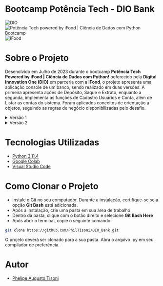 # Bootcamp Potência Tech - DIO Bank

<img style = "width: 200px" src = "https://encrypted-tbn0.gstatic.com/images?q=tbn:ANd9GcRdjqTkPkxvNF5yqLhPRNhYXnwXuW422OWMGMyn2KkNTjRyuqZriAq26YEAK35FIOgKAwY&usqp=CAU" alt = "DIO"> <img style = "width: 200px" src = "https://hermes.dio.me/files/assets/57ee4023-b3ef-4dd5-b403-c9107fda7723.png" alt = "Potência Tech powered by iFood | Ciência de Dados com Python Bootcamp"> <img style = "width: 200px" src = "https://logospng.org/download/ifood/logo-ifood-1024.png" alt = "IFood">


# Sobre o Projeto

Desenolvido em Julho de 2023 durante o bootcamp **Potência Tech Powered by iFood | Ciência de Dados com Python!** oeferecido pela **Digital Innovation One (DIO)** em parceria com a **IFood**, o projeto apresenta uma aplicação console de um banco, sendo realizado em duas versões: A primeira apresenta ações de Depósito, Saque e Extrato, enquanto a segunda, implementa as funções de Cadastro Usuários e Conta, além de Listar as contas do sistema. Foram aplicados conceitos de orientação a objetos, seguindo as regras de negócio disponibilizadas pelo desafio.

<details><summary>Versão 1</summary>

# Índice

- <a href = "#Regras-de-Negócio-v1">Regras de Negócio v1</a>
- <a href = "#Projeto-v1">Projeto v1</a>
- <a href = "##Implementações-para-a-Versão-2">Implementações para a Versão 2</a>

  
# Regras de Negócio v1

Fomos contratados por um grande banco para desenvolver o seu novo sistema. Esse banco deseja modernizar suas operações e para isso escolheu a línguagem Python. Para a primeira versão do sistema, devemos implementar apenas 3 operações: depósito, saque e extrato. A primeira versão do projeto trabalha com apenas um usuário, dessa forma, não precisamos nos preocupar em identificar qual é o número da agência e conta bancária. 

## Depósito:

- Deve ser possível depositar valores positivos para a conta bancária.
- Todos os depósitos devem ser armazenados em uma variável e exibidos na operação de extrato

## Saque:

- O sistema deve permitir realizar 3 saques diários com limite máximo de R$ 500.00 por saque
- Caso o usuário não tenha saldo em conta, o sistema deve exibir uma mensagem informando que não será possível sacar o dinheiro por falta de saldo
- Todos os saques devem ser armazenados em uma variável e exibidos na operação de extrato
 
## Extrato:

- Essa operação deve listar todos os depósitos e saques realizados na conta
- No fim da listagem, deve ser exibido o saldo atual da conta
- Os valores devem ser exibidos utilizando o formato R$ xxxx.xx, por exemplo: 1500.45 = R$ 1500.45


# Projeto v1

O código está divido em 4 partes: Menu, Funções do Sistema, Funções Bancárias e Exemplo. Procurou-se manter as boas práticas de programação e a aplicação de princípios [SOLID](https://www.dio.me/articles/mentoria-codigo-limpo-solid-e-boas-praticas) para a construção de um código limpo e de fácil manutenção.

## Menu

A lógica central do programa está na função **exibir()** da classe **Menu**, ele mostra as opções propostas pelo desafio e realiza algumas validações.

<img style = "width: 300px" src="./Assets/Menu.PNG" alt = "Menu">

## Funções do Sistema

Essas duas funções são responsáveis por otimizar a execução e evitar a repetição de códigos:

```python
def retornar_menu(self):
        input('\n\nPressione Enter para continuar...')

    def limpar_tela(self):
         os.system('cls' if os.name == 'nt' else 'clear')  # Limpa a tela do console
```

A função **retornar_menu()** espera que o usuário aperte **Enter** para continuar a próxima etapa do processo, deixando o programa mais interativo. A segunda função **limpar_tela()** verifica através de uma condicional ternária qual é o sistema operacional utilizado pelo usuário, pois o comando de limpeza do terminal é diferente em relação ao Windows, Linux ou Mac.


## Funções Bancárias

Todas as funções possuem um cabeçalho informando o seu tipo (Depósito, Saque ou Extrato) e realizam as devidas verificações seguindo a regra de negócio proposta no desafio. Pensando na manutenção do código a longo prazo, optou-se por substituir a utilização de variáveis por listas, deste modo, ao executar um depósito ou saque, os dados foram adicionados através do **append()** na sua respectiva lista. Abaixo, é possível visualizar um exemplo na função **depositar()**.

```python
 def depositar(self): 
        self.limpar_tela()      
        print('----------------------------------')
        print('            DEPÓSITO')
        print('----------------------------------\n')
        deposito = float(input('Insira o valor do depósito: R$ '))

        if deposito <= 0:
            print('Não é possível depositar valores negativos ou iguais a R$ 0.00')
        else:
            self.saldo += deposito
            self.depositos.append(deposito)
            print(f'\nOperação realizada com sucesso. \nSaldo Atual: R$ {self.saldo:.2f}')
```

A função **exibir_extrato()** utilizou **enumerates** para facilitar a impressão dos dados na tela:

```python
 if self.depositos:            
            for i, deposito in enumerate(self.depositos, start=1):
                print(f'Depósito {i}: R$ {deposito:.2f}')
            print('---------------------------')
```

Como se tratam de dados com chave e valor, adicionou-se um laço **for** com dois contadores, assim, é possível imprimir o número do depósito e a quantia adicionada na conta:

<img style = "width: 300px" src="./Assets/Extrato.PNG" alt = "Extrato - Exemplo de Formatação">


## Exemplo

Para exemplificar, ao final do código, foi inserido o valor de 100.00 para o saldo e preencheu-se as variáveis com as informações da regra de negócio, como o limite diário de R$ 500.00 e a quantidade de saques realizados.

```python
saldo = 100.00
depositos = []
saques = []
limite_diario = 500.00
quantidade_saques_realizados = 0

menu = Menu(saldo, depositos, saques, limite_diario, quantidade_saques)
menu.exibir()
```

# Implementações para a Versão 2

- [x] Separar o código em funções
- [x] Incluir implementações do Desafio 2 após a finalização das aulas

</details>



<details><summary>Versão 2</summary>

# Índice

- <a href = "#Regras-de-Negócio-v2">Regras de Negócio v2</a>
- <a href = "#Projeto-v2">Projeto v2</a>
- <a href = "##Implementações-para-a-Versão-3">Implementações para a Versão 3</a>

  
# Regras de Negócio v2

Afim de deixar o código mais modularizado, será necessário criar funções para todas as operações existentes (Sacar, Depoistar e Extrato), além de incluir duas novas funções: Cadastrar Usuário (cliente do banco) e Cadastrar Conta (vincular com o usuário). Cada função terá uma regra na passagem de argumento, o retorno e a forma de como serão chamadas poderá ser definida pelo desenvolvedor:

## Depósito:

- Deve ser possível depositar valores positivos para a conta bancária.
- Todos os depósitos devem ser armazenados em uma variável e exibidos na operação de extrato
- **Receber argumentos apenas por posição (positional only)**

## Saque:

- O sistema deve permitir realizar 3 saques diários com limite máximo de R$ 500.00 por saque
- Caso o usuário não tenha saldo em conta, o sistema deve exibir uma mensagem informando que não será possível sacar o dinheiro por falta de saldo
- Todos os saques devem ser armazenados em uma variável e exibidos na operação de extrato
- **Receber argumentos apenas por nome (keyword only)** 
 
## Extrato:

- Essa operação deve listar todos os depósitos e saques realizados na conta
- No fim da listagem, deve ser exibido o saldo atual da conta
- Os valores devem ser exibidos utilizando o formato R$ xxxx.xx, por exemplo: 1500.45 = R$ 1500.45
- **Receber argumentos por posição (positional only) e nome (keyword only). Argumentos posicionais: Saldo, argumentos nomeados: Extrato**

## Criar Usuário (cliente):

- Deve armazenar os usuários em uma lista
- Um usuário é comporto por: Nome, CPF, Data de Nascimento e Endereço
- O Endereço é uma string com o formato: Logradouro, número - Bairro - Cidade/Estado
- Devem ser armazenados somente números no CPF
- A Data de Nascimento é no formato: dd/mm/aaaa
- Não podemos cadastrar dois usuários com o mesmo CPF

## Criar Contas:

- Deve armazenar as contas em uma lista
- Uma conta é comporto por: Agência, Número da Conta e Usuário
- O Número da Conta é sequencial iniciando em 1
- O número da Agência é fixo: "0001"
- O usuário pode ter mais de uma conta, mas uma conta pertence somente a um usuário


# Projeto v2

Houveram implementações e reestruturações no código da <a href = "#Projeto-v1">versão 1</a>. Procurou-se manter as boas práticas de programação e a aplicação de princípios [SOLID](https://www.dio.me/articles/mentoria-codigo-limpo-solid-e-boas-praticas) para a construção de um código limpo e de fácil manutenção.

## Menu

Foram inseridas as novas opções, havendo poucas modificações. A classe Menu foi substituida por uma função, deixando o código mais padronizado para essa versão:

```python
def exibir_menu(saldo, depositos, saques, saques_realizados, usuarios, contas, numero_conta):
    while True:
        limpar_tela()
        print('-----------------MENU-----------------')
        print('1 - Cadastrar Usuário')
        print('2 - Cadastrar Conta')
        print('3 - Listar Contas')
        print('4 - Depósito')
        print('5 - Saque')
        print('6 - Extrato')
        print('7 - Sair')
        print('--------------------------------------\n')
        selecao = input('Digite o número da opção desejada: ')

        if selecao == '1':
            limpar_tela()
            usuarios = cadastrar_usuario(usuarios)
            retornar_menu()
        elif selecao == '2':
            limpar_tela()
            contas = cadastrar_conta(contas, numero_conta, usuarios)
            numero_conta += 1
            retornar_menu()

      [...]       
```


## Funções Bancárias

Foram inseridas as alterações nos atributos seguindo a regra de negócio, mantendo suas tarefas anteriores operacionais.

```python
    def depositar(saldo, lista_depositos):
       limpar_tela()
       print('----------------------------------')
       print('            DEPÓSITO')
       print('----------------------------------\n')
       deposito = float(input('Insira o valor do depósito: R$ '))

      [...]
```

## Funções de Cadastro

Para evitar a repetição de código, foi criada uma função **procura_usuario()** que através de [list comprehensions](https://docs.python.org/2/tutorial/datastructures.html#list-comprehensions) filtra o usuário através do CPF, dessa forma, evita-se duplicidade de dados e colabora com a manipulação das listas.

```python
def procura_usuario(cpf, usuarios):
    usuario_procurado = [usuario for usuario in usuarios if usuario['cpf'] == cpf]  
    return usuario_procurado[0] if usuario_procurado else None
```

Após a filtragem e as devidas validações, as funções **cadastrar_usuario()** e **cadastrar_conta()** salvam os dados em suas respecticas listas, como exigido no desafio.

## Listar Contas

Como uma função bônus, foi criada a **listar_contas()** que exibe todas as contas cadastradas no sistema:

```python
def listar_contas(contas):
    limpar_tela()
    print('----------------------------------')
    print('            LISTAR CONTAS')
    print('----------------------------------\n')

    if not contas:
        print('Nenhuma conta cadastrada.')
    else:
        for i, conta in enumerate(contas, start=1):
            cliente = conta['usuario']
            numero_conta = conta['numero_conta']
            agencia = conta['AGENCIA']

            print(f'Cliente: {cliente}')
            print(f'Conta: {i}')
            print(f'Agência: {agencia}')
            print('----------------------------------\n')
```

# Próximos Passos

- [ ] Separar as funções em classes
- [ ] Organizar o Menu em Sub-Menus


</details>

# Tecnologias Utilizadas

- [Python 3.11.4](https://www.python.org/downloads/) 
- [Google Colab](https://colab.google/)
- [Visual Studio Code](https://code.visualstudio.com/download)

# Como Clonar o Projeto

- Instale o [Git](https://git-scm.com/downloads) no seu computador. Durante a instalação, certifique-se se a opção **Git Bash** está adicionada.
- Após a instalação, crie uma pasta em sua área de trabalho
- Dentro da pasta, clique com o botão direito e selecione **Git Bash Here**
- Após abrir o terminal, copie o seguinte comando:
   
```bash
git clone https://github.com/PhilTisoni/DIO_Bank.git
```
O projeto deverá ser clonado para a sua pasta. Abra o arquivo .py em seu compilador de preferência.


# Autor

- [Phelipe Augusto Tisoni](https://www.linkedin.com/in/phelipetisoni "Phelipe Linkedin")
